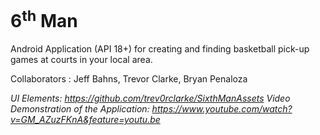 # 6<sup>th</sup> Man
Android Application (API 18+) for creating and finding basketball pick-up games 
at courts in your local area.

Collaborators : Jeff Bahns, Trevor Clarke, Bryan Penaloza

<em>UI Elements: https://github.com/trev0rclarke/SixthManAssets</em>
<em>Video Demonstration of the Application: https://www.youtube.com/watch?v=GM_AZuzFKnA&feature=youtu.be</em>

